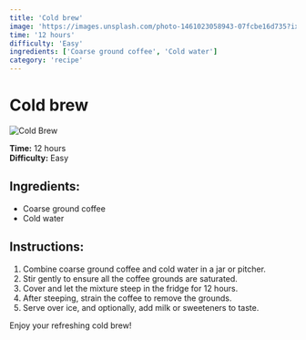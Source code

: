 ```yaml
---
title: 'Cold brew'
image: 'https://images.unsplash.com/photo-1461023058943-07fcbe16d735?ixlib=rb-1.2.1&auto=format&fit=crop&w=600&q=80'
time: '12 hours'
difficulty: 'Easy'
ingredients: ['Coarse ground coffee', 'Cold water']
category: 'recipe'
---
```

# Cold brew

![Cold Brew](https://images.unsplash.com/photo-1461023058943-07fcbe16d735?ixlib=rb-1.2.1&auto=format&fit=crop&w=600&q=80)

**Time:** 12 hours  
**Difficulty:** Easy

## Ingredients:
- Coarse ground coffee
- Cold water

## Instructions:
1. Combine coarse ground coffee and cold water in a jar or pitcher.
2. Stir gently to ensure all the coffee grounds are saturated.
3. Cover and let the mixture steep in the fridge for 12 hours.
4. After steeping, strain the coffee to remove the grounds.
5. Serve over ice, and optionally, add milk or sweeteners to taste.

Enjoy your refreshing cold brew!
